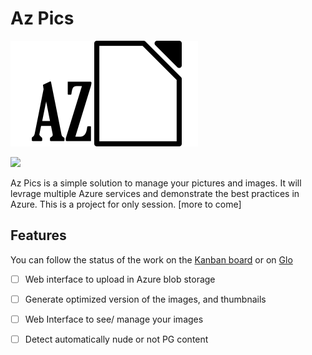 # Az Pics

![Az Pics](medias/AzPics_300px.png)

<a href="https://portal.azure.com/#create/Microsoft.Template/uri/https%3A%2F%2Fraw.githubusercontent.com%2FFBoucher%2FAzPics%2Fmaster%2Fdeployment%2FdeployAzure.json" target="_blank"><img src="https://azuredeploy.net/deploybutton.png"/></a>

Az Pics is a simple solution to manage your pictures and images. It will levrage multiple Azure services and demonstrate the best practices in Azure. This is a project for only session. [more to come]

## Features

You can follow the status of the work on the [Kanban board](https://github.com/FBoucher/AzPics/projects/2) or on [Glo](https://app.gitkraken.com/glo/board/XREL5s0RewAQYPmc)

- [ ] Web interface to upload in Azure blob storage
- [ ] Generate optimized version of the images, and thumbnails
- [ ] Web Interface to see/ manage your images
- [ ] Detect automatically nude or not PG content


